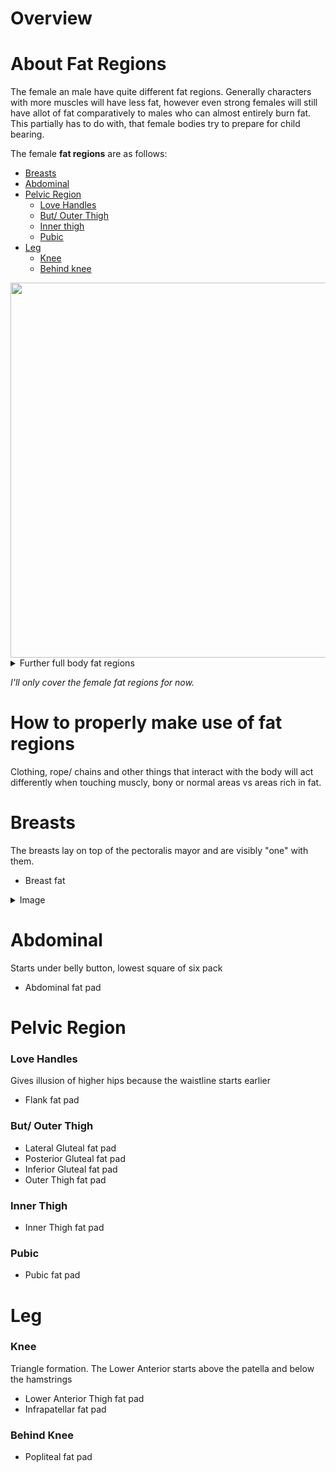 # Overview

# About Fat Regions
The female an male have quite different fat regions. Generally characters with more muscles will have less fat, however even strong females will still have allot of fat comparatively to males who can almost entirely burn fat. This partially has to do with, that female bodies try to prepare for child bearing. 

The female **fat regions** are as follows:

- [Breasts](#Breasts)
- [Abdominal](#Abdominal)
- [Pelvic Region](#Pelvic-Region)
     - [Love Handles](#Love-Handles)
     - [But/ Outer Thigh](#But-Outer-Thigh)
     - [Inner thigh](#Inner-Thigh)
     - [Pubic](#Pubic)
- [Leg](#Leg)
     - [Knee](#Knee)
     - [Behind knee](#Behind-Knee)

<img src="https://i.imgur.com/Zr60let.jpg" width="600">

<details>
<summary>Further full body fat regions</summary>

<img src="https://i.imgur.com/9k3ItMx.png" width="500">
<img src="https://i.imgur.com/5EKhlzH.png" width="500">
<img src="https://i.imgur.com/i1VkDi5.jpg" width="500">
<img src="https://i.imgur.com/dVYblqE.jpg" width="500">
<img src="https://i.imgur.com/PRM8y0k.png" width="500">
<img src="https://i.imgur.com/EqT8UsY.png" width="500">
<img src="https://i.imgur.com/AZ1HgTs.jpg" width="500">
<img src="https://i.imgur.com/7uPiwQ8.png" width="500">

</details>

_I'll only cover the female fat regions for now._

# How to properly make use of fat regions
Clothing, rope/ chains and other things that interact with the body will act differently when touching muscly, bony or normal areas vs areas rich in fat.



# Breasts
The breasts lay on top of the pectoralis mayor and are visibly "one" with them.

- Breast fat

<details>
<summary>Image</summary>

<img src="https://i.imgur.com/AfwKWBy.jpg" width="500">
<img src="https://i.imgur.com/BLMBzaR.png" width="500">
<img src="https://i.imgur.com/QkSASPy.png" width="500">
<img src="https://i.imgur.com/yR43aCu.png" width="500">
<img src="https://i.imgur.com/nbnE1Zx.png" width="500">
<img src="https://i.imgur.com/s4luaJL.jpg" width="500">
<img src="https://i.imgur.com/cvTZKhf.jpg" width="500">
<img src="https://i.imgur.com/jPxPD5z.jpg" width="500">




</details>

# Abdominal
Starts under belly button, lowest square of six pack
- Abdominal fat pad

# Pelvic Region
### Love Handles
Gives illusion of higher hips because the waistline starts earlier
- Flank fat pad

### But/ Outer Thigh
- Lateral Gluteal fat pad
- Posterior Gluteal fat pad
- Inferior Gluteal fat pad
- Outer Thigh fat pad

### Inner Thigh
- Inner Thigh fat pad

### Pubic
- Pubic fat pad

# Leg
### Knee
Triangle formation. The Lower Anterior starts above the patella and below the hamstrings
- Lower Anterior Thigh fat pad
- Infrapatellar fat pad

### Behind Knee
- Popliteal fat pad